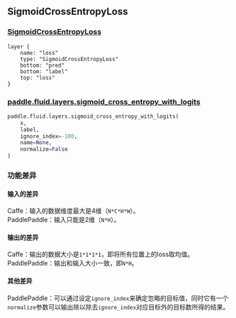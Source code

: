 ## SigmoidCrossEntropyLoss


### [SigmoidCrossEntropyLoss](http://caffe.berkeleyvision.org/tutorial/layers/sigmoidcrossentropyloss.html)
```
layer {
	name: "loss"
	type: "SigmoidCrossEntropyLoss"
	bottom: "pred"
	bottom: "label"
	top: "loss"
}
```


### [paddle.fluid.layers.sigmoid_cross_entropy_with_logits](http://paddlepaddle.org/documentation/docs/zh/1.3/api_cn/layers_cn.html#permalink-158-sigmoid_cross_entropy_with_logits)
```python
paddle.fluid.layers.sigmoid_cross_entropy_with_logits(
	x, 
	label, 
	ignore_index=-100, 
	name=None, 
	normalize=False
)
```  

### 功能差异
#### 输入的差异
Caffe：输入的数据维度最大是4维（`N*C*H*W`）。                 
PaddlePaddle：输入只能是2维（`N*H`）。
#### 输出的差异
Caffe：输出的数据大小是`1*1*1*1`，即将所有位置上的loss取均值。                      
PaddlePaddle：输出和输入大小一致，即`N*H`。
#### 其他差异
PaddlePaddle：可以通过设定`ignore_index`来确定忽略的目标值，同时它有一个`normalize`参数可以输出除以除去`ignore_index`对应目标外的目标数所得的结果。

